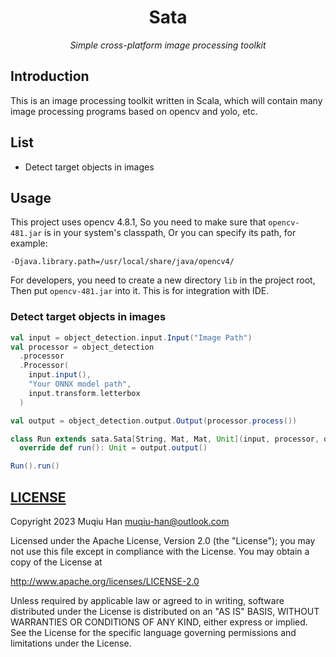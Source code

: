 <div align="center">

# Sata

*Simple cross-platform image processing toolkit*

</div>

## Introduction

This is an image processing toolkit written in Scala, which will contain many image processing programs based on opencv and yolo, etc.

## List
- Detect target objects in images

## Usage

This project uses opencv 4.8.1, So you need to make sure that `opencv-481.jar` is in your system's classpath, Or you can specify its path, for example:
```shell
-Djava.library.path=/usr/local/share/java/opencv4/
```

For developers, you need to create a new directory `lib` in the project root, Then put `opencv-481.jar` into it. This is for integration with IDE.

### Detect target objects in images
```scala
val input = object_detection.input.Input("Image Path")
val processor = object_detection
  .processor
  .Processor(
    input.input(),
    "Your ONNX model path",
    input.transform.letterbox
  )

val output = object_detection.output.Output(processor.process())

class Run extends sata.Sata[String, Mat, Mat, Unit](input, processor, output):
  override def run(): Unit = output.output()

Run().run()
```

## [LICENSE](./LICENSE)
Copyright 2023 Muqiu Han <muqiu-han@outlook.com>

Licensed under the Apache License, Version 2.0 (the "License");
you may not use this file except in compliance with the License.
You may obtain a copy of the License at

http://www.apache.org/licenses/LICENSE-2.0

Unless required by applicable law or agreed to in writing, software
distributed under the License is distributed on an "AS IS" BASIS,
WITHOUT WARRANTIES OR CONDITIONS OF ANY KIND, either express or implied.
See the License for the specific language governing permissions and
limitations under the License.